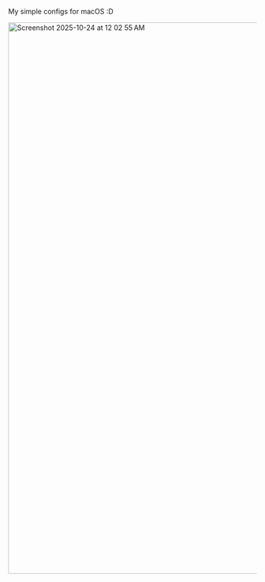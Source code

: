 My simple configs for macOS :D

<img width="1728" height="1117" alt="Screenshot 2025-10-24 at 12 02 55 AM" src="https://github.com/user-attachments/assets/d707171c-7c5e-4a85-abea-68ca846b3d27" />

